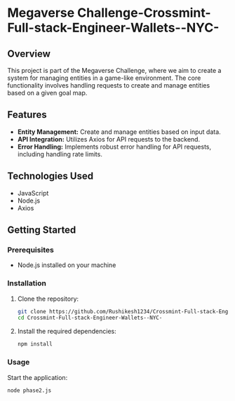 # Megaverse Challenge-Crossmint-Full-stack-Engineer-Wallets--NYC-

## Overview

This project is part of the Megaverse Challenge, where we aim to create a system for managing entities in a game-like environment. The core functionality involves handling requests to create and manage entities based on a given goal map.

## Features

- **Entity Management:** Create and manage entities based on input data.
- **API Integration:** Utilizes Axios for API requests to the backend.
- **Error Handling:** Implements robust error handling for API requests, including handling rate limits.

## Technologies Used

- JavaScript
- Node.js
- Axios

## Getting Started

### Prerequisites

- Node.js installed on your machine

### Installation

1. Clone the repository:

   ```bash
   git clone https://github.com/Rushikesh1234/Crossmint-Full-stack-Engineer-Wallets--NYC-.git
   cd Crossmint-Full-stack-Engineer-Wallets--NYC-

2. Install the required dependencies:

   ```bash
   npm install

### Usage
Start the application:

  ```bash
  node phase2.js
